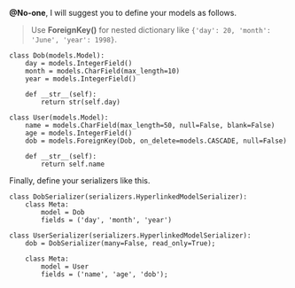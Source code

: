 **@No-one**, I will suggest you to define your models as follows.

> Use **ForeignKey()** for nested dictionary like `{'day': 20, 'month': 'June', 'year': 1998}`.

	class Dob(models.Model):
		day = models.IntegerField()
		month = models.CharField(max_length=10)
		year = models.IntegerField()

		def __str__(self):
			return str(self.day)

	class User(models.Model):
		name = models.CharField(max_length=50, null=False, blank=False)
		age = models.IntegerField()
		dob = models.ForeignKey(Dob, on_delete=models.CASCADE, null=False)

		def __str__(self):
			return self.name

Finally, define your serializers like this.

	class DobSerializer(serializers.HyperlinkedModelSerializer):
	    class Meta:
	        model = Dob 
	        fields = ('day', 'month', 'year')

	class UserSerializer(serializers.HyperlinkedModelSerializer):
	    dob = DobSerializer(many=False, read_only=True);

	    class Meta:
	        model = User
	        fields = ('name', 'age', 'dob');
